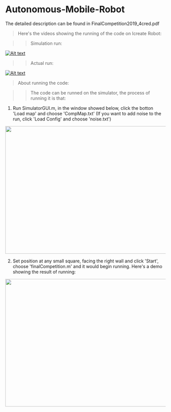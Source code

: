 Autonomous-Mobile-Robot
===========================

The detailed description can be found in FinalCompetition2019_4cred.pdf

>Here's the videos showing the running of the code on Icreate Robot:

>>Simulation run:

  [![Alt text](https://img.youtube.com/vi/v7GNAI0_Bng/0.jpg)](https://www.youtube.com/watch?v=v7GNAI0_Bng&t=3s)

>>Actual run:

  [![Alt text](https://img.youtube.com/vi/VbFSmVNJm8U/0.jpg)](https://www.youtube.com/watch?v=VbFSmVNJm8U&t=1s)


>About running the code:

  >>The code can be runned on the simulator, the process of running it is that:

  1. Run SimulatorGUI.m, in the window showed below, click the botton 'Load map' and choose 'CompMap.txt' (If you want to add noise to the run, click 'Load Config' and choose 'noise.txt')

  <img src="https://user-images.githubusercontent.com/25992217/57349288-888b3b00-7127-11e9-89aa-5d86aa885766.png" width="600" height="400"> 

  2. Set position at any small square, facing the right wall and click 'Start', choose 'finalCompetition.m' and it would begin running. Here's a demo showing the result of running:

  <img src="https://user-images.githubusercontent.com/25992217/57350056-9098aa00-712a-11e9-93b3-667d085f9eeb.png" width="600" height="400"> 

